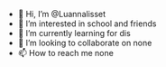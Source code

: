 - 👋 Hi, I’m @Luannalisset
- 👀 I’m interested in school and friends 
- 🌱 I’m currently learning for dis
- 💞️ I’m looking to collaborate on none
- 📫 How to reach me none

<!---
Luannalisset/Luannalisset is a ✨ special ✨ repository because its `README.md` (this file) appears on your GitHub profile.
You can click the Preview link to take a look at your changes.
--->
